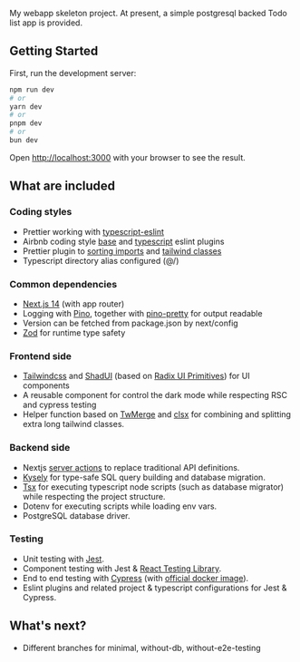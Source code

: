 My webapp skeleton project. At present, a simple postgresql backed Todo list app is provided.

## Getting Started

First, run the development server:

```bash
npm run dev
# or
yarn dev
# or
pnpm dev
# or
bun dev
```

Open [http://localhost:3000](http://localhost:3000) with your browser to see the result.


## What are included

### Coding styles 
* Prettier working with [typescript-eslint](https://typescript-eslint.io/)
* Airbnb coding style [base](https://github.com/airbnb/javascript) and [typescript](https://github.com/iamturns/eslint-config-airbnb-typescript) eslint plugins
* Prettier plugin to [sorting imports](https://github.com/IanVS/prettier-plugin-sort-imports) and [tailwind classes](https://github.com/tailwindlabs/prettier-plugin-tailwindcss)
* Typescript directory alias configured (@/)

### Common dependencies
* [Next.js 14](https://nextjs.org/docs) (with app router)
* Logging with [Pino](https://getpino.io/), together with [pino-pretty](https://github.com/pinojs/pino-pretty) for output readable
* Version can be fetched from package.json by next/config
* [Zod](https://github.com/colinhacks/zod) for runtime type safety

### Frontend side
* [Tailwindcss](https://tailwindcss.com/) and [ShadUI](https://ui.shadcn.com/) (based on [Radix UI Primitives](https://www.radix-ui.com/primitives)) for UI components
* A reusable component <ThemeSwitcher> for control the dark mode while respecting RSC and cypress testing
* Helper function based on [TwMerge](https://github.com/dcastil/tailwind-merge) and [clsx](https://github.com/lukeed/clsx) for combining and splitting extra long tailwind classes.

### Backend side
* Nextjs [server actions](https://nextjs.org/docs/app/api-reference/functions/server-actions) to replace traditional API definitions.
* [Kysely](https://kysely.dev/) for type-safe SQL query building and database migration.
* [Tsx](https://github.com/privatenumber/tsx) for executing typescript node scripts (such as database migrator) while respecting the project structure.
* Dotenv for executing scripts while loading env vars.
* PostgreSQL database driver.

### Testing
* Unit testing with [Jest](https://jestjs.io/).
* Component testing with Jest & [React Testing Library](https://testing-library.com/).
* End to end testing with [Cypress](https://www.cypress.io/) (with [official docker image](https://github.com/cypress-io/cypress-docker-images)).
* Eslint plugins and related project & typescript configurations for Jest & Cypress.

## What's next?
* Different branches for minimal, without-db, without-e2e-testing
